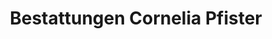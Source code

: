 ---
title: "Bestattungen Cornelia Pfister"
url: /hersbruck/bestattungen-cornelia-pfister/
shop: Bestattungen
---